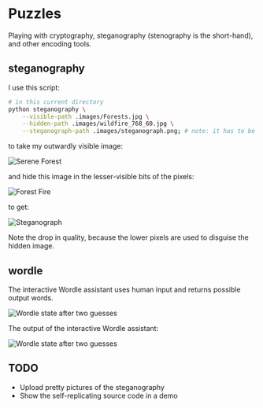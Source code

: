 # Puzzles
Playing with cryptography, steganography (stenography is the short-hand), and other encoding tools.

## steganography

I use this script:

```bash
# in this current directory
python steganography \
    --visible-path .images/Forests.jpg \
    --hidden-path .images/wildfire_768_60.jpg \
    --steganograph-path .images/steganograph.png; # note: it has to be a png so the lesser-significant pixels do not get messed up.
```

to take my outwardly visible image:

![Serene Forest](https://github.com/thedavidchu/puzzles/blob/main/.images/Forests.jpg?raw=true)

and hide this image in the lesser-visible bits of the pixels:

![Forest Fire](https://github.com/thedavidchu/puzzles/blob/main/.images/wildfire_768_60.jpg?raw=true)

to get:

![Steganograph](https://github.com/thedavidchu/puzzles/blob/main/.images/steganograph.png?raw=true)

Note the drop in quality, because the lower pixels are used to disguise the hidden image.

## wordle

The interactive Wordle assistant uses human input and returns possible output words.

![Wordle state after two guesses](https://github.com/thedavidchu/puzzles/blob/main/.images/wordleguess2-2022-06-23.png?raw=true)

The output of the interactive Wordle assistant:

![Wordle state after two guesses](https://github.com/thedavidchu/puzzles/blob/main/.images/wordlesolver-guess2-2022-06-23.png?raw=true)

## TODO
- Upload pretty pictures of the steganography
- Show the self-replicating source code in a demo

